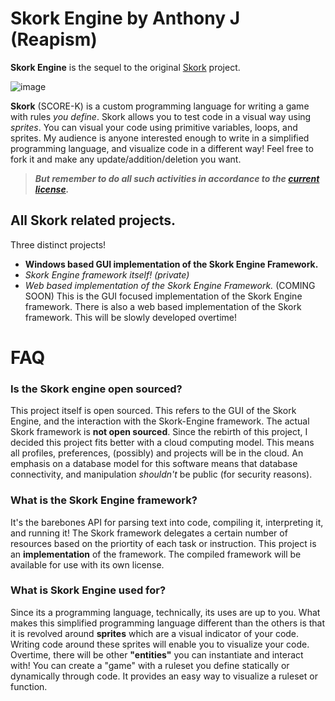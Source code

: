 # Skork Engine by Anthony J (Reapism)
**Skork Engine** is the sequel to the original [Skork](https://github.com/Reapism/Skork) project.

![image](https://imgur.com/a/JK5j3Ui)

**Skork** (SCORE-K) is a custom programming language for writing a game with rules *you define*. Skork allows you to test code in a 
visual way using *sprites*. You can visual your code using primitive variables, loops, and sprites. My audience is anyone 
interested enough to write in a simplified programming language, and visualize code in a different way! Feel free to fork it 
and make any update/addition/deletion you want. 

> ***But remember to do all such activities in accordance to the [current license](https://github.com/Reapism/Skork-Engine/blob/master/LICENSE).***

## All Skork related projects.
Three distinct projects! 
* **Windows based GUI implementation of the Skork Engine Framework.**
* *Skork Engine framework itself! (private)*
* *Web based implementation of the Skork Engine Framework.* (COMING SOON)
This is the GUI focused implementation of the Skork Engine framework. There is also a web based implementation of the Skork
framework. This will be slowly developed overtime! 


# FAQ 
### Is the Skork engine open sourced?
This project itself is open sourced. This refers to the GUI of the Skork Engine, and the interaction with the Skork-Engine 
framework. The actual Skork framework is **not open sourced**. Since the rebirth of this project, I decided this project
fits better with a cloud computing model. This means all profiles, preferences, (possibly) and projects will be in the cloud.
An emphasis on a database model for this software means that database connectivity, and manipulation *shouldn't* be public (for
security reasons).

### What is the Skork Engine framework?
It's the barebones API for parsing text into code, compiling it, interpreting it, and running it! The Skork framework 
delegates a certain number of resources based on the priortity of each task or instruction. This project is an 
**implementation** of the framework. The compiled framework will be available for use with its own license.

### What is Skork Engine used for?
Since its a programming language, technically, its uses are up to you. What makes this simplified programming language
different than the others is that it is revolved around **sprites** which are a visual indicator of your code. Writing code
around these sprites will enable you to visualize your code. Overtime, there will be other **"entities"** you can instantiate
and interact with! You can create a "game" with a ruleset you define statically or dynamically through code. It provides an
easy way to visualize a ruleset
or function.
